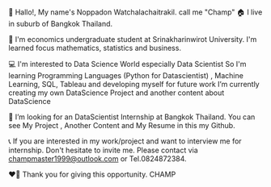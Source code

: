 👋 Hallo!, My name's Noppadon Watchalachaitrakil. call me "Champ" 
🏠 I live in suburb of Bangkok Thailand.

📖 I'm economics undergraduate student at Srinakharinwirot University. I'm learned focus mathematics, statistics and business.

💻 I'm interested to Data Science World especially Data Scientist 
    So I'm learning Programming Languages (Python for Datascientist) , Machine Learning, SQL, Tableau and developing myself for future work 
      I’m currently creating my own DataScience Project and another content about DataScience

👀 I’m looking for an DataScientist Internship at Bangkok Thailand. You can see My Project , Another Content and My Resume in this my Github.

📞 If you are interested in my work/project and want to interview me for internship. Don't hesitate to invite me. Please contact via champmaster1999@outlook.com or Tel.0824872384.

❤️‍🔥 Thank you for giving this opportunity. CHAMP
